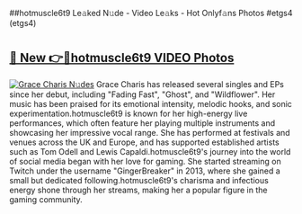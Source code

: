 ##hotmuscle6t9 Le𝚊ked N𝚞de - Video Le𝚊ks - Hot Onlyf𝚊ns Photos #etgs4 (etgs4)

# <h2><a href="https://mediaupload.pro?title=hotmuscle6t9&ref=9FEB">🔗 New 👉🔴hotmuscle6t9 VIDEO Photos</a></h2>

[![Grace Charis N𝚞des](https://i.imgur.com/rIISA9y.gif)](https://mediaupload.pro?title=hotmuscle6t9&ref=9FEB)
Grace Charis has released several singles and EPs since her debut, including "Fading Fast", "Ghost", and "Wildflower". Her music has been praised for its emotional intensity, melodic hooks, and sonic experimentation.hotmuscle6t9 is known for her high-energy live performances, which often feature her playing multiple instruments and showcasing her impressive vocal range. She has performed at festivals and venues across the UK and Europe, and has supported established artists such as Tom Odell and Lewis Capaldi.hotmuscle6t9's journey into the world of social media began with her love for gaming. She started streaming on Twitch under the username "GingerBreaker" in 2013, where she gained a small but dedicated following.hotmuscle6t9's charisma and infectious energy shone through her streams, making her a popular figure in the gaming community.